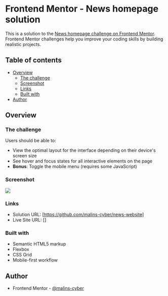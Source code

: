 # Frontend Mentor - News homepage solution

This is a solution to the [News homepage challenge on Frontend Mentor](https://www.frontendmentor.io/challenges/news-homepage-H6SWTa1MFl). Frontend Mentor challenges help you improve your coding skills by building realistic projects. 

## Table of contents

- [Overview](#overview)
  - [The challenge](#the-challenge)
  - [Screenshot](#screenshot)
  - [Links](#links)
  - [Built with](#built-with)
- [Author](#author)

## Overview

### The challenge

Users should be able to:

- View the optimal layout for the interface depending on their device's screen size
- See hover and focus states for all interactive elements on the page
- **Bonus**: Toggle the mobile menu (requires some JavaScript)

### Screenshot

![](./assets/images/desktop-preview.jpg)

### Links

- Solution URL: [https://github.com/malins-cyber/news-website]
- Live Site URL: []

### Built with

- Semantic HTML5 markup
- Flexbox
- CSS Grid
- Mobile-first workflow

## Author

- Frontend Mentor - [@malins-cyber]()
